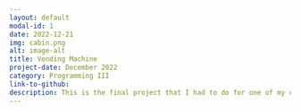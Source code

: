 ```yaml
---
layout: default
modal-id: 1
date: 2022-12-21
img: cabin.png
alt: image-alt
title: Vending Machine
project-date: December 2022
category: Programming III
link-to-github:
description: This is the final project that I had to do for one of my classes. It was in pairs and we chose to make a vending machine in C# and WPF.
---
```

